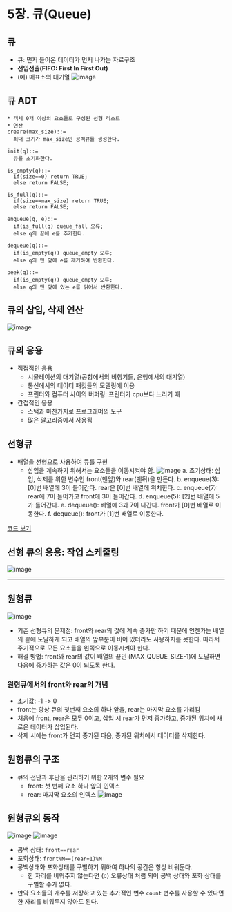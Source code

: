 # 5장. 큐(Queue)
## 큐
* 큐: 먼저 들어온 데이터가 먼저 나가는 자료구조
* **선입선출(FIFO: First In First Out)**
* (예) 매표소의 대기열
![image](https://github.com/qlkdkd/DataStruct/assets/71871927/60814157-abcb-4ece-ba8d-49ae2fcefec9)

## 큐 ADT
```
* 객체 0개 이상의 요쇼들로 구성된 선형 리스트
* 연산
creare(max_size)::=
  최대 크기가 max_size인 공백큐를 생성한다.

init(q)::=
  큐를 초기화한다.

is_empty(q)::=
  if(size==0) return TRUE;
  else return FALSE;

is_full(q)::=
  if(size==max_size) return TRUE;
  else return FALSE;

enqueue(q, e)::=
  if(is_full(q) queue_fall 오류;
  else q의 끝에 e를 추가한다.

dequeue(q)::=
  if(is_empty(q)) queue_empty 오류;
  else q의 맨 앞에 e를 제거하여 반환한다.

peek(q)::=
  if(is_empty(q)) queue_empty 오류;
  else q의 맨 앞에 있는 e를 읽어서 반환한다.
```

## 큐의 삽입, 삭제 연산
![image](https://github.com/qlkdkd/DataStruct/assets/71871927/5456d440-5439-4a9f-a067-2ed691106ef7)

## 큐의 응용
* 직접적인 응용
    * 시뮬레이션의 대기열(공항에서의 비행기들, 은행에서의 대기열)
    * 통신에서의 데이터 패킷들의 모델링에 이용
    * 프린터와 컴퓨터 사이의 버퍼링: 프린터가 cpu보다 느리기 때
* 간접적인 응용
    * 스택과 마찬가지로 프로그래머의 도구
    * 많은 알고리즘에서 사용됨

## 선형큐
* 배열을 선형으로 사용하여 큐를 구현
    * 삽입을 계속하기 위해서는 요소들을 이동시켜야 함.
![image](https://github.com/qlkdkd/DataStruct/assets/71871927/f158eafb-2432-4f15-ab35-eea7be78e79b)
a. 초기상태: 삽입, 삭제를 위한 변수인 front(맨앞)와 rear(맨뒤)을 만든다.
b. enqueue(3): [0]번 배열에 3이 들어간다. rear은 [0]번 배열에 위치한다.
c. enqueue(7): rear에 7이 들어가고 front에 3이 들어간다.
d. enqueue(5): [2]번 배열에 5가 들어간다.
e. dequeue(): 배열에 3과 7이 나간다. front가 [0]번 배열로 이동한다.
f. dequeue(): front가 [1]번 배열로 이동한다.

[코드 보기](https://github.com/qlkdkd/DataStruct/blob/main/week7/%EC%84%A0%ED%98%95%ED%81%90/%EC%84%A0%ED%98%95%ED%81%90/FileName.c)

## 선형 큐의 응용: 작업 스케줄링
![image](https://github.com/qlkdkd/DataStruct/assets/71871927/bbddf2d6-1899-49d3-8f51-9a5bc6a90832)

---

## 원형큐
![image](https://github.com/qlkdkd/DataStruct/assets/71871927/e9cedd41-d333-4490-af0b-b489765baffc)
* 기존 선형큐의 문제점: front와 rear의 값에 계속 증가만 하기 때문에 언젠가는 배열의 끝에 도달하게 되고 배열의 앞부분이 비어 있더라도 사용하지를 못한다. 따라서 주기적으로 모든 요소들을 왼쪽으로 이동시켜야 한다.
* 해결 방법: front와 rear의 값이 배열의 끝인 (MAX_QUEUE_SIZE-1)에 도달하면 다음에 증가하는 값은 0이 되도록 한다.
### 원형큐에서의 front와 rear의 개념
* 초기값: -1 -> 0
* front는 항상 큐의 첫번째 요소의 하나 앞을, rear는 마지막 요소를 가리킴
* 처음에 front, rear은 모두 0이고, 삽입 시 rear가 먼저 증가하고, 증가된 위치에 새로운 데이터가 삽입된다.
* 삭제 시에는 front가 먼저 증가된 다음, 증가된 위치에서 데이터를 삭제한다.

## 원형큐의 구조
* 큐의 전단과 후단을 관리하기 위한 2개의 변수 필요
    * front: 첫 번째 요소 하나 앞의 인덱스
    * rear: 마지막 요소의 인덱스
![image](https://github.com/qlkdkd/DataStruct/assets/71871927/a602beae-130c-409a-a285-fa98997c0a0e)

## 원형큐의 동작
![image](https://github.com/qlkdkd/DataStruct/assets/71871927/57776888-03d6-4e1d-b56e-71539b141536)
![image](https://github.com/qlkdkd/DataStruct/assets/71871927/e7de7133-5d61-4af8-8123-1382f4e529bd)
* 공백 상태: `front==rear`
* 포화상태: `front%M==(rear+1)%M`
* 공백상태화 포화상태를 구별하기 위하여 하나의 공간은 항상 비워둔다.
    * 한 자리를 비워주지 않는다면 (c) 오류상태 처럼 되어 공백 상태와 포화 상태를 구별할 수가 없다.
* 만약 요소들의 개수를 저장하고 있는 추가적인 변수 `count` 변수를 사용할 수 있다면 한 자리를 비워두지 않아도 된다.
